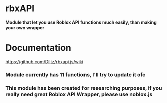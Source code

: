 # rbxAPI
**Module that let you use Roblox API functions much easily, than making your own wrapper**

# Documentation
https://github.com/Diltz/rbxapi.js/wiki

### Module currently has 11 functions, I'll try to update it ofc
### This module has been created for researching purposes, if you really need great Roblox API Wrapper, please use noblox.js
